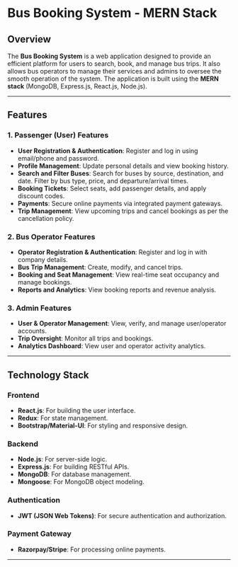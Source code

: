 # Bus Booking System - MERN Stack

## Overview
The **Bus Booking System** is a web application designed to provide an efficient platform for users to search, book, and manage bus trips. It also allows bus operators to manage their services and admins to oversee the smooth operation of the system. The application is built using the **MERN stack** (MongoDB, Express.js, React.js, Node.js).

---

## Features

### 1. Passenger (User) Features
- **User Registration & Authentication**: Register and log in using email/phone and password.
- **Profile Management**: Update personal details and view booking history.
- **Search and Filter Buses**: Search for buses by source, destination, and date. Filter by bus type, price, and departure/arrival times.
- **Booking Tickets**: Select seats, add passenger details, and apply discount codes.
- **Payments**: Secure online payments via integrated payment gateways.
- **Trip Management**: View upcoming trips and cancel bookings as per the cancellation policy.

### 2. Bus Operator Features
- **Operator Registration & Authentication**: Register and log in with company details.
- **Bus Trip Management**: Create, modify, and cancel trips.
- **Booking and Seat Management**: View real-time seat occupancy and manage bookings.
- **Reports and Analytics**: View booking reports and revenue analysis.

### 3. Admin Features
- **User & Operator Management**: View, verify, and manage user/operator accounts.
- **Trip Oversight**: Monitor all trips and bookings.
- **Analytics Dashboard**: View user and operator activity analytics.

---

## Technology Stack

### Frontend
- **React.js**: For building the user interface.
- **Redux**: For state management.
- **Bootstrap/Material-UI**: For styling and responsive design.

### Backend
- **Node.js**: For server-side logic.
- **Express.js**: For building RESTful APIs.
- **MongoDB**: For database management.
- **Mongoose**: For MongoDB object modeling.

### Authentication
- **JWT (JSON Web Tokens)**: For secure authentication and authorization.

### Payment Gateway
- **Razorpay/Stripe**: For processing online payments.


---
